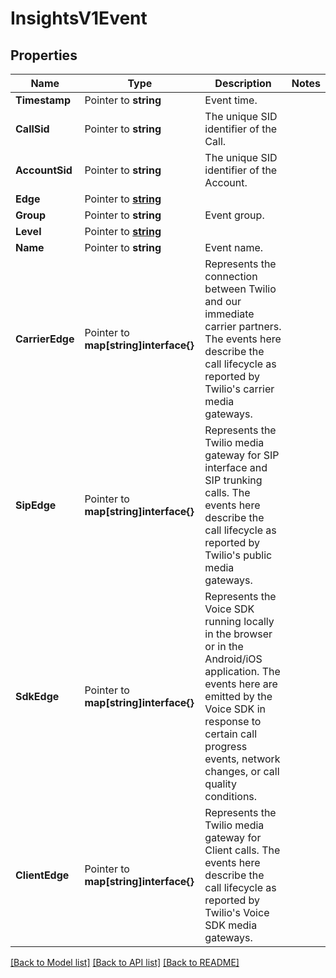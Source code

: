 # InsightsV1Event

## Properties

Name | Type | Description | Notes
------------ | ------------- | ------------- | -------------
**Timestamp** | Pointer to **string** | Event time. |
**CallSid** | Pointer to **string** | The unique SID identifier of the Call. |
**AccountSid** | Pointer to **string** | The unique SID identifier of the Account. |
**Edge** | Pointer to [**string**](EventEnumTwilioEdge.md) |  |
**Group** | Pointer to **string** | Event group. |
**Level** | Pointer to [**string**](EventEnumLevel.md) |  |
**Name** | Pointer to **string** | Event name. |
**CarrierEdge** | Pointer to **map[string]interface{}** | Represents the connection between Twilio and our immediate carrier partners. The events here describe the call lifecycle as reported by Twilio's carrier media gateways. |
**SipEdge** | Pointer to **map[string]interface{}** | Represents the Twilio media gateway for SIP interface and SIP trunking calls. The events here describe the call lifecycle as reported by Twilio's public media gateways. |
**SdkEdge** | Pointer to **map[string]interface{}** | Represents the Voice SDK running locally in the browser or in the Android/iOS application. The events here are emitted by the Voice SDK in response to certain call progress events, network changes, or call quality conditions. |
**ClientEdge** | Pointer to **map[string]interface{}** | Represents the Twilio media gateway for Client calls. The events here describe the call lifecycle as reported by Twilio's Voice SDK media gateways. |

[[Back to Model list]](../README.md#documentation-for-models) [[Back to API list]](../README.md#documentation-for-api-endpoints) [[Back to README]](../README.md)


